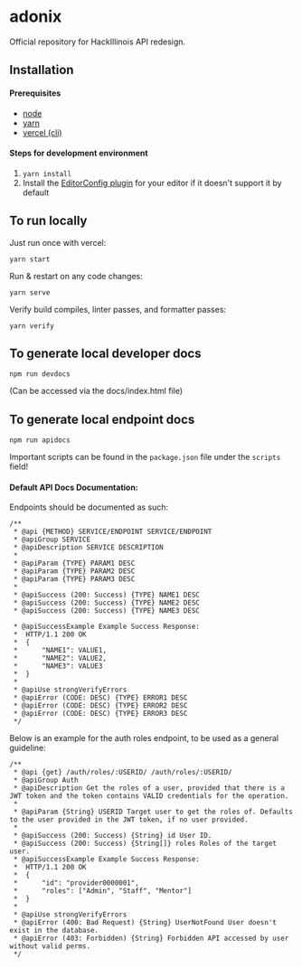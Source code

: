 # adonix
Official repository for HackIllinois API redesign.

## Installation

#### Prerequisites

- [node](https://nodejs.org)
- [yarn](https://yarnpkg.com/getting-started/install)
- [vercel (cli)](https://vercel.com/docs/cli)

#### Steps for development environment

1. `yarn install`
2. Install the [EditorConfig plugin](https://editorconfig.org/#download) for your editor if it doesn't support it by default

## To run locally

Just run once with vercel:

```
yarn start
```

Run & restart on any code changes:

```
yarn serve
```

Verify build compiles, linter passes, and formatter passes:

```
yarn verify
```

## To generate local developer docs

```
npm run devdocs
```
(Can be accessed via the docs/index.html file)

## To generate local endpoint docs
```
npm run apidocs
```

Important scripts can be found in the `package.json` file under the `scripts` field!

#### Default API Docs Documentation:

Endpoints should be documented as such:
```
/**
 * @api {METHOD} SERVICE/ENDPOINT SERVICE/ENDPOINT
 * @apiGroup SERVICE
 * @apiDescription SERVICE DESCRIPTION
 *
 * @apiParam {TYPE} PARAM1 DESC
 * @apiParam {TYPE} PARAM2 DESC
 * @apiParam {TYPE} PARAM3 DESC
 *
 * @apiSuccess (200: Success) {TYPE} NAME1 DESC
 * @apiSuccess (200: Success) {TYPE} NAME2 DESC
 * @apiSuccess (200: Success) {TYPE} NAME3 DESC

 * @apiSuccessExample Example Success Response:
 * 	HTTP/1.1 200 OK
 *	{
 *		"NAME1": VALUE1,
 * 		"NAME2": VALUE2,
 * 		"NAME3": VALUE3
 * 	}
 *
 * @apiUse strongVerifyErrors
 * @apiError (CODE: DESC) {TYPE} ERROR1 DESC
 * @apiError (CODE: DESC) {TYPE} ERROR2 DESC
 * @apiError (CODE: DESC) {TYPE} ERROR3 DESC
 */
```


Below is an example for the auth roles endpoint, to be used as a general guideline:
```
/**
 * @api {get} /auth/roles/:USERID/ /auth/roles/:USERID/
 * @apiGroup Auth
 * @apiDescription Get the roles of a user, provided that there is a JWT token and the token contains VALID credentials for the operation.
 *
 * @apiParam {String} USERID Target user to get the roles of. Defaults to the user provided in the JWT token, if no user provided.
 *
 * @apiSuccess (200: Success) {String} id User ID.
 * @apiSuccess (200: Success) {String[]} roles Roles of the target user.
 * @apiSuccessExample Example Success Response:
 * 	HTTP/1.1 200 OK
 *	{
 *		"id": "provider0000001",
 * 		"roles": ["Admin", "Staff", "Mentor"]
 * 	}
 *
 * @apiUse strongVerifyErrors
 * @apiError (400: Bad Request) {String} UserNotFound User doesn't exist in the database.
 * @apiError (403: Forbidden) {String} Forbidden API accessed by user without valid perms.
 */
```
